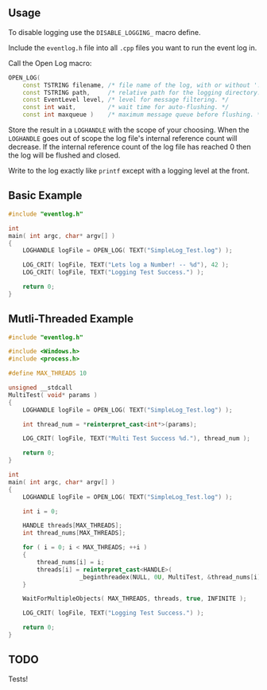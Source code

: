 ## Usage
To disable logging use the `DISABLE_LOGGING_` macro define.

Include the `eventlog.h` file into all `.cpp` files you want to run the event log in.

Call the Open Log macro:

```C++
OPEN_LOG(
	const TSTRING filename, /* file name of the log, with or without '.log' */
	const TSTRING path,     /* relative path for the logging directory. */
	const EventLevel level, /* level for message filtering. */
	const int wait,         /* wait time for auto-flushing. */
	const int maxqueue )    /* maximum message queue before flushing. */
```

Store the result in a `LOGHANDLE` with the scope of your choosing.
When the `LOGHANDLE` goes out of scope the log file's internal reference count will decrease.
If the internal reference count of the log file has reached 0 then the log will be flushed and closed.

Write to the log exactly like `printf` except with a logging level at the front.

## Basic Example

```C++
#include "eventlog.h"

int
main( int argc, char* argv[] )
{
	LOGHANDLE logFile = OPEN_LOG( TEXT("SimpleLog_Test.log") );

	LOG_CRIT( logFile, TEXT("Lets log a Number! -- %d"), 42 );
	LOG_CRIT( logFile, TEXT("Logging Test Success.") );

	return 0;
}
```

## Mutli-Threaded Example

```C++
#include "eventlog.h"

#include <Windows.h>
#include <process.h>

#define MAX_THREADS 10

unsigned __stdcall
MultiTest( void* params )
{
	LOGHANDLE logFile = OPEN_LOG( TEXT("SimpleLog_Test.log") );

	int thread_num = *reinterpret_cast<int*>(params);

	LOG_CRIT( logFile, TEXT("Multi Test Success %d."), thread_num );

	return 0;
}

int
main( int argc, char* argv[] )
{
	LOGHANDLE logFile = OPEN_LOG( TEXT("SimpleLog_Test.log") );

	int i = 0;

	HANDLE threads[MAX_THREADS];
	int thread_nums[MAX_THREADS];

	for ( i = 0; i < MAX_THREADS; ++i )
	{
		thread_nums[i] = i;
		threads[i] = reinterpret_cast<HANDLE>(
					_beginthreadex(NULL, 0U, MultiTest, &thread_nums[i], 0U, NULL));
	}

	WaitForMultipleObjects( MAX_THREADS, threads, true, INFINITE );

	LOG_CRIT( logFile, TEXT("Logging Test Success.") );

	return 0;
}
```

## TODO
Tests!
